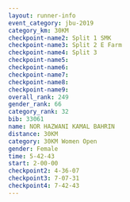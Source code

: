 ```yaml
---
layout: runner-info 
event_category: jbu-2019 
category_km: 30KM 
checkpoint-name2: Split 1 SMK 
checkpoint-name3: Split 2 E Farm 
checkpoint-name4: Split 3 
checkpoint-name5: 
checkpoint-name6: 
checkpoint-name7: 
checkpoint-name8: 
checkpoint-name9: 
overall_rank: 249
gender_rank: 66
category_rank: 32
bib: 33061
name: NOR HAZWANI KAMAL BAHRIN
distance: 30KM
category: 30KM Women Open
gender: Female
time: 5-42-43
start: 2-00-00
checkpoint2: 4-36-07
checkpoint3: 7-07-31
checkpoint4: 7-42-43
---
```

